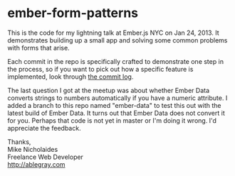 ember-form-patterns
===================

This is the code for my lightning talk at Ember.js NYC on Jan 24, 2013. It demonstrates building up a small app and solving some common problems with forms that arise.

Each commit in the repo is specifically crafted to demonstrate one step in the process, so if you want to pick out how a specific feature is implemented, look through [the commit log][commit-log].


The last question I got at the meetup was about whether Ember Data converts strings to numbers automatically if you have a numeric attribute. I added a branch to this repo named "ember-data" to test this out with the latest build of Ember Data. It turns out that Ember Data does not convert it for you. Perhaps that code is not yet in master or I'm doing it wrong. I'd appreciate the feedback.

Thanks, <br>
Mike Nicholaides <br>
Freelance Web Developer <br>
http://ablegray.com


[commit-log]: https://github.com/nicholaides/ember-form-patterns/commits/master

